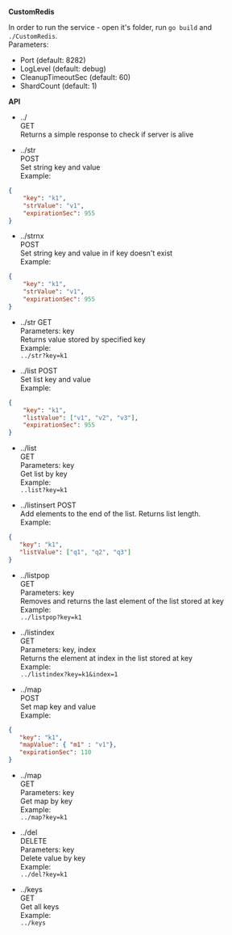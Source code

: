 **CustomRedis**

In order to run the service - open it's folder, run `go build` and `./CustomRedis`.  
Parameters:  
- Port (default: 8282)
- LogLevel (default: debug)
- CleanupTimeoutSec (default: 60)
- ShardCount (default: 1)

**API**

- ../  
GET    
Returns a simple response to check if server is alive  

  
-  ../str  
POST  
Set string key and value  
Example:  
```json
{
	"key": "k1",
	"strValue": "v1",
	"expirationSec": 955
}
```

  
-  ../strnx  
POST  
Set string key and value in if key doesn't exist  
Example:  
```json
{
	"key": "k1",
	"strValue": "v1",
	"expirationSec": 955
}
```

  
- ../str
GET   
Parameters: key   
Returns value stored by specified key  
Example:   
`../str?key=k1`

  
- ../list
POST  
Set list key and value  
Example:  
```json
{
	"key": "k1",
	"listValue": ["v1", "v2", "v3"],
	"expirationSec": 955
}
```
  

- ../list  
GET  
Parameters: key  
Get list by key  
Example:  
`..list?key=k1`

  
- ../listinsert
POST  
Add elements to the end of the list. Returns list length.  
Example:  
```json
{
   "key": "k1",
   "listValue": ["q1", "q2", "q3"]
}
```

  
- ../listpop  
GET  
Parameters: key  
Removes and returns the last element of the list stored at key  
Example:  
`../listpop?key=k1`

   
- ../listindex  
GET  
Parameters: key, index  
Returns the element at index in the list stored at key  
Example:  
`../listindex?key=k1&index=1`

  
- ../map  
POST  
Set map key and value  
Example:  
```json
{
   "key": "k1",
   "mapValue": { "m1" : "v1"},
   "expirationSec": 110
}
```

  
- ../map  
GET    
Parameters: key    
Get map by key  
Example:  
`../map?key=k1  `  

  
- ../del  
DELETE  
Parameters: key  
Delete value by key  
Example:  
`../del?key=k1`  

  
- ../keys  
GET   
Get all keys  
Example:  
`../keys  `  




